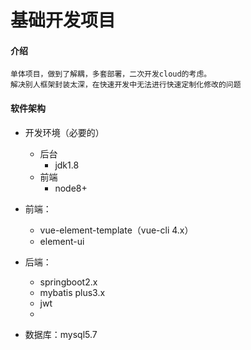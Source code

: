 # 基础开发项目

#### 介绍
```
单体项目，做到了解耦，多套部署，二次开发cloud的考虑。
解决别人框架封装太深，在快速开发中无法进行快速定制化修改的问题
```



#### 软件架构
- 开发环境（必要的）
    - 后台
      - jdk1.8
    - 前端
      - node8+
        
- 前端：
    - vue-element-template（vue-cli 4.x）
    - element-ui
    
- 后端：
    - springboot2.x  
    - mybatis plus3.x
    - jwt
    - 
- 数据库：mysql5.7


